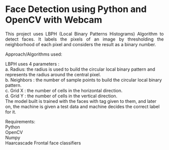 # Face Detection using Python and OpenCV with Webcam
<p align="justify">This project uses LBPH (Local Binary Patterns Histograms) Algorithm to detect faces. It labels the pixels of an image by thresholding the neighborhood of each pixel and considers the result as a binary number.

Approach/Algorithms used:

LBPH uses 4 parameters :<br>
a. Radius: the radius is used to build the circular local binary pattern and represents the radius around the central pixel.<br>
b. Neighbors : the number of sample points to build the circular local binary pattern.<br>
c. Grid X : the number of cells in the horizontal direction.<br>
d. Grid Y : the number of cells in the vertical direction.<br>
The model built is trained with the faces with tag given to them, and later on, the machine is given a test data and machine decides the correct label for it.

Requirements:<br>
Python<br>
OpenCV<br>
Numpy<br>
Haarcascade Frontal face classifiers
